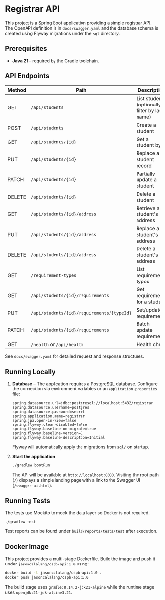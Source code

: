 # Registrar API

This project is a Spring Boot application providing a simple registrar API. The OpenAPI definition is in `docs/swagger.yaml` and the database schema is created using Flyway migrations under the `sql` directory.

## Prerequisites

- **Java 21** – required by the Gradle toolchain.

## API Endpoints

| Method | Path                                   | Description               |
|-------|----------------------------------------|---------------------------|
| GET    | `/api/students`                       | List students (optionally filter by last name) |
| POST   | `/api/students`                       | Create a student          |
| GET    | `/api/students/{id}`                  | Get a student by id       |
| PUT    | `/api/students/{id}`                  | Replace a student record  |
| PATCH  | `/api/students/{id}`                  | Partially update a student |
| DELETE | `/api/students/{id}`                  | Delete a student          |
| GET    | `/api/students/{id}/address`          | Retrieve a student's address |
| PUT    | `/api/students/{id}/address`          | Replace a student's address |
| DELETE | `/api/students/{id}/address`          | Delete a student's address |
| GET    | `/requirement-types`                  | List requirement types    |
| GET    | `/api/students/{id}/requirements`     | Get requirements for a student |
| PUT    | `/api/students/{id}/requirements/{typeId}` | Set/update a requirement |
| PATCH  | `/api/students/{id}/requirements`     | Batch update requirements |
| GET    | `/health` or `/api/health`            | Health check              |

See `docs/swagger.yaml` for detailed request and response structures.

## Running Locally

1. **Database** – The application requires a PostgreSQL database. Configure the connection via environment variables or an `application.properties` file:

    ```properties
    spring.datasource.url=jdbc:postgresql://localhost:5432/registrar
    spring.datasource.username=postgres
    spring.datasource.password=secret
    spring.application.name=registrar
    spring.jpa.open-in-view=false
    spring.flyway.clean-disabled=false
    spring.flyway.baseline-on-migrate=true
    spring.flyway.baseline-version=1
    spring.flyway.baseline-description=Initial
    ```

    Flyway will automatically apply the migrations from `sql/` on startup.

2. **Start the application**

    ```bash
    ./gradlew bootRun
    ```

    The API will be available at `http://localhost:8080`.
    Visiting the root path (`/`) displays a simple landing page with a link to
    the Swagger UI (`/swagger-ui.html`).

## Running Tests

The tests use Mockito to mock the data layer so Docker is not required.

```bash
./gradlew test
```

Test reports can be found under `build/reports/tests/test` after execution.


## Docker Image

This project provides a multi-stage Dockerfile. Build the image and push it under `jasoncalalang/cspb-api:1.0` using:

```bash
docker build -t jasoncalalang/cspb-api:1.0 .
docker push jasoncalalang/cspb-api:1.0
```

The build stage uses `gradle:8.14.2-jdk21-alpine` while the runtime stage uses `openjdk:21-jdk-alpine3.21`.
